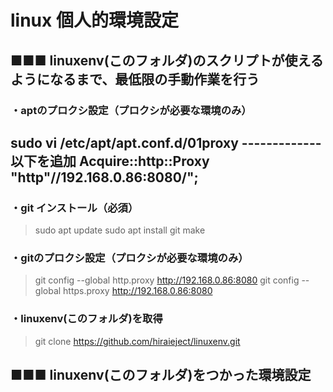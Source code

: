 
# linux 個人的環境設定

## ■■■ linuxenv(このフォルダ)のスクリプトが使えるようになるまで、最低限の手動作業を行う

### ・aptのプロクシ設定（プロクシが必要な環境のみ）

sudo vi /etc/apt/apt.conf.d/01proxy
------------- 以下を追加
Acquire::http::Proxy "http"//192.168.0.86:8080/";
-------------

### ・git インストール（必須）

> sudo apt update
> sudo apt install git make

### ・gitのプロクシ設定（プロクシが必要な環境のみ）

> git config --global http.proxy http://192.168.0.86:8080
> git config --global https.proxy http://192.168.0.86:8080

### ・linuxenv(このフォルダ)を取得

> git clone https://github.com/hiraieject/linuxenv.git

## ■■■ linuxenv(このフォルダ)をつかった環境設定

